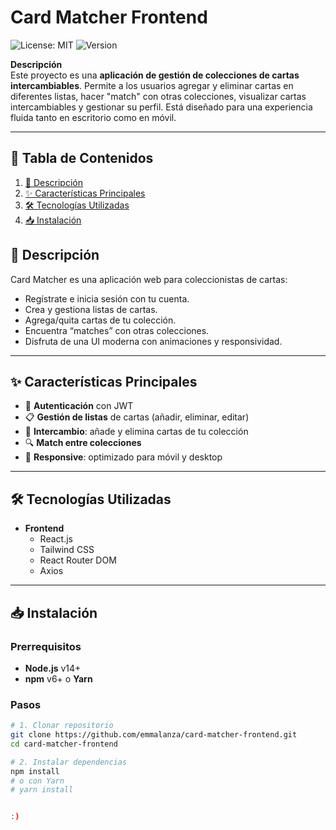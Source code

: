 # Card Matcher Frontend

![License: MIT](https://img.shields.io/badge/License-MIT-blue.svg) ![Version](https://img.shields.io/badge/version-1.0.0-green)

**Descripción**  
Este proyecto es una **aplicación de gestión de colecciones de cartas intercambiables**. Permite a los usuarios agregar y eliminar cartas en diferentes listas, hacer "match" con otras colecciones, visualizar cartas intercambiables y gestionar su perfil. Está diseñado para una experiencia fluida tanto en escritorio como en móvil.

---

## 📑 Tabla de Contenidos

1. [🚀 Descripción](#🚀-descripción)  
2. [✨ Características Principales](#✨-características-principales)  
3. [🛠️ Tecnologías Utilizadas](#🛠️-tecnologías-utilizadas)  
4. [📥 Instalación](#📥-instalación)  


## 🚀 Descripción

Card Matcher es una aplicación web para coleccionistas de cartas:  
- Regístrate e inicia sesión con tu cuenta.  
- Crea y gestiona listas de cartas.  
- Agrega/quita cartas de tu colección.  
- Encuentra “matches” con otras colecciones.  
- Disfruta de una UI moderna con animaciones y responsividad.

---

## ✨ Características Principales

- 🔐 **Autenticación** con JWT  
- 📋 **Gestión de listas** de cartas (añadir, eliminar, editar)  
- 🔄 **Intercambio**: añade y elimina cartas de tu colección  
- 🔍 **Match entre colecciones**  
- 📱 **Responsive**: optimizado para móvil y desktop  

---

## 🛠️ Tecnologías Utilizadas

- **Frontend**  
  - React.js  
  - Tailwind CSS  
  - React Router DOM  
  - Axios  

---

## 📥 Instalación

### Prerrequisitos

- **Node.js** v14+  
- **npm** v6+ o **Yarn**

### Pasos

```bash
# 1. Clonar repositorio
git clone https://github.com/emmalanza/card-matcher-frontend.git
cd card-matcher-frontend

# 2. Instalar dependencias
npm install
# o con Yarn
# yarn install


:)


